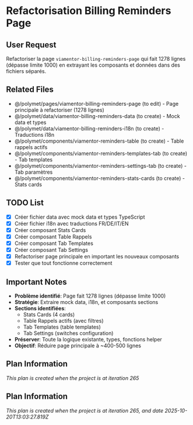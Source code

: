 # Refactorisation Billing Reminders Page

## User Request
Refactoriser la page `viamentor-billing-reminders-page` qui fait 1278 lignes (dépasse limite 1000) en extrayant les composants et données dans des fichiers séparés.

## Related Files
- @/polymet/pages/viamentor-billing-reminders-page (to edit) - Page principale à refactoriser (1278 lignes)
- @/polymet/data/viamentor-billing-reminders-data (to create) - Mock data et types
- @/polymet/data/viamentor-billing-reminders-i18n (to create) - Traductions i18n
- @/polymet/components/viamentor-reminders-table (to create) - Table rappels actifs
- @/polymet/components/viamentor-reminders-templates-tab (to create) - Tab templates
- @/polymet/components/viamentor-reminders-settings-tab (to create) - Tab paramètres
- @/polymet/components/viamentor-reminders-stats-cards (to create) - Stats cards

## TODO List
- [x] Créer fichier data avec mock data et types TypeScript
- [x] Créer fichier i18n avec traductions FR/DE/IT/EN
- [x] Créer composant Stats Cards
- [x] Créer composant Table Rappels
- [x] Créer composant Tab Templates
- [x] Créer composant Tab Settings
- [x] Refactoriser page principale en important les nouveaux composants
- [x] Tester que tout fonctionne correctement

## Important Notes
- **Problème identifié**: Page fait 1278 lignes (dépasse limite 1000)
- **Stratégie**: Extraire mock data, i18n, et composants sections
- **Sections identifiées**:
  - Stats Cards (4 cards)
  - Table Rappels actifs (avec filtres)
  - Tab Templates (table templates)
  - Tab Settings (switches configuration)
- **Préserver**: Toute la logique existante, types, fonctions helper
- **Objectif**: Réduire page principale à ~400-500 lignes

## Plan Information
*This plan is created when the project is at iteration 265*
  
## Plan Information
*This plan is created when the project is at iteration 265, and date 2025-10-20T13:03:27.819Z*
